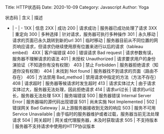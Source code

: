 Title: HTTP状态码
Date: 2020-10-09
Category: Javascript
Author: Yoga

状态码 | 含义 | 描述
- | - | - 
1XX | 信息
2XX | 成功
200 | 请求成功 | 服务器已成功处理了请求
3XX | 重定向
300 | 多种选择 | 针对请求，服务器可执行多种操作
301 | 永久移动 | 请求的页面已永久跳转到新的url
301 | 临时移动 | 服务器目前从不同位置的网页响应请求，但请求仍继续使用原有位置来进行以后的请求（tableau embed）
4XX | 客户端错误
400 | 错误请求 Bad request | 请求参数有误，服务器不理解请求的语法
401 | 未授权 Unauthorized | 请求要求用户的身份演验证（不知道你有没有权限）
403 | 禁止 Forbidden | 服务器拒绝请求（知道你没有权限）
404 | 未找到 Not found | 服务器找不到请求的页面（路由不存在）
405 | 方法禁用 Bad_method | 禁用请求中指定的方法（方法不存在）
408 | 请求超时 | 服务器等候请求时发生超时
413 | 请求实体过大 | 由于请求实体过大，服务器无法处理，因此拒绝请求
414 | 请求url过长 | 请求的url过长，服务器无法处理
5XX | 服务端错误
500 | 服务器错误 Internal Server Error | 服务器端的源代码出现错误
501 | 尚未实施 Not Implemented | 
502 | 错误网关 Bad Gateway | 从上游服务器接收到无效的响应
503 | 服务不可用 Service Unavailable | 由于临时的服务器维护或者过载，服务器当前无法处理请求
504 | 网关超时	 | 网关或代理服务器，未及时获取请求
505 | 不支持版本 | 服务器不支持请求中使用的HTTP协议版本
